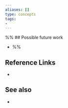 ```yaml
---
aliases: []
type: concepts
tags:
- 
---
```


%% ## Possible future work

- %%

## Reference Links

- 

## See also

- 